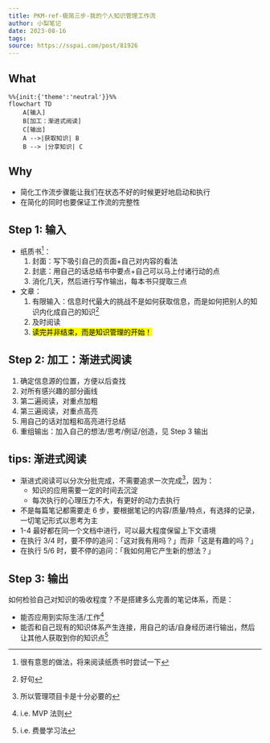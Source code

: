 ```yaml
---
title: PKM-ref-极简三步-我的个人知识管理工作流
author: 小梨笔记
date: 2023-08-16
tags:
source: https://sspai.com/post/81926
---
```


## What

```mermaid
%%{init:{'theme':'neutral'}}%%
flowchart TD
    A[输入]
    B[加工：渐进式阅读]
    C[输出]
    A -->|获取知识| B
    B --> |分享知识| C
```

## Why

* 简化工作流步骤能让我们在状态不好的时候更好地启动和执行
* 在简化的同时也要保证工作流的完整性

## Step 1: 输入

* 纸质书[^批注4]：
    1. 封面：写下吸引自己的页面+自己对内容的看法
    2. 封底：用自己的话总结书中要点+自己可以马上付诸行动的点
    3. 消化几天，然后进行写作输出，每本书只提取三点
* 文章：
    1. 有限输入：信息时代最大的挑战不是如何获取信息，而是如何把别人的知识内化成自己的知识[^批注5]
    2. 及时阅读
    3. <mark>读完并非结束，而是知识管理的开始！</mark>

## Step 2: 加工：渐进式阅读

 1. 确定信息源的位置，方便以后查找
 2. 对所有感兴趣的部分画线
 3. 第二遍阅读，对重点加粗
 4. 第三遍阅读，对重点高亮
 5. 用自己的话对加粗和高亮进行总结
 6. 重组输出：加入自己的想法/思考/例证/创造，见 Step 3 输出

## tips: 渐进式阅读

* 渐进式阅读可以分次分批完成，不需要追求一次完成[^批注1]，因为：
  * 知识的应用需要一定的时间去沉淀
  * 每次执行的心理压力不大，有更好的动力去执行
* 不是每篇笔记都需要走 6 步，要根据笔记的内容/质量/特点，有选择的记录，一切笔记形式以思考为主
* 1-4 最好都在同一个文档中进行，可以最大程度保留上下文语境
* 在执行 3/4 时，要不停的追问：「这对我有用吗？」而非「这是有趣的吗？」
* 在执行 5/6 时，要不停的追问：「我如何用它产生新的想法？」

## Step 3: 输出

如何检验自己对知识的吸收程度？不是搭建多么完善的笔记体系，而是：

* 能否应用到实际生活/工作[^批注2]
* 能否和自己现有的知识体系产生连接，用自己的话/自身经历进行输出，然后让其他人获取到你的知识点[^批注3]

[^批注1]: 所以管理项目卡是十分必要的
[^批注2]: i.e. MVP 法则
[^批注3]: i.e. 费曼学习法
[^批注4]: 很有意思的做法，将来阅读纸质书时尝试一下
[^批注5]: 好句